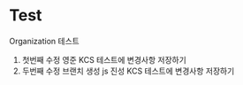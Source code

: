 # Test

Organization 테스트

1. 첫번째 수정 영준 KCS 테스트에 변경사항 저장하기
2. 두번째 수정 브랜치 생성 js 진성 KCS 테스트에 변경사항 저장하기
